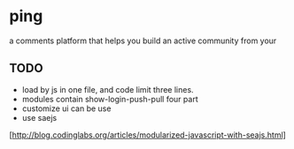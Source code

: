 ping
====

a comments platform that helps you build an active community from your

TODO
----
* load by js in one file, and code limit three lines.
* modules contain show-login-push-pull four part
* customize ui can be use
* use saejs

[http://blog.codinglabs.org/articles/modularized-javascript-with-seajs.html]
